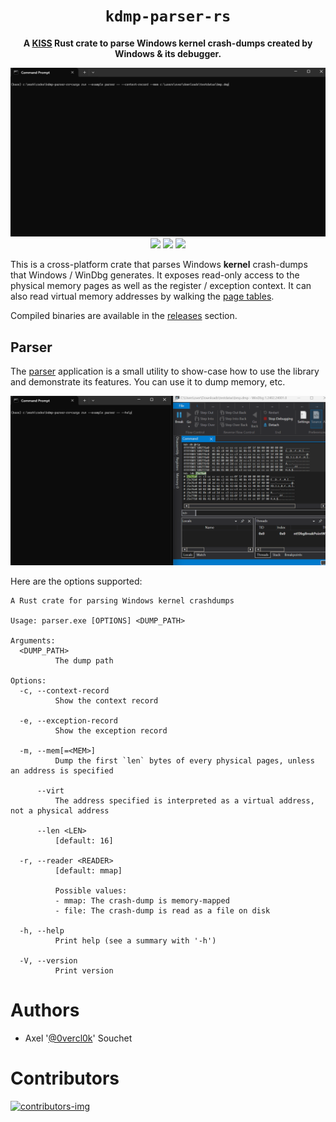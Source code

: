 <div align='center'>
  <h1><code>kdmp-parser-rs</code></h1>
  <p>
    <strong>A <a href="https://en.wikipedia.org/wiki/KISS_principle">KISS</a> Rust crate to parse Windows kernel crash-dumps created by Windows & its debugger.</strong>
  </p>
  <p>
    <img src="https://github.com/0vercl0k/kdmp-parser-rs/raw/main/pics/kdmp-parser.gif" />
    <a href="https://crates.io/crates/kdmp-parser"><img src="https://img.shields.io/crates/v/kdmp-parser.svg" /></a>
    <a href="https://docs.rs/kdmp-parser/"><img src="https://docs.rs/kdmp-parser/badge.svg"></a>
    <img src="https://github.com/0vercl0k/kdmp-parser-rs/workflows/Builds/badge.svg"/>
  </p>
</div>

This is a cross-platform crate that parses Windows **kernel** crash-dumps that Windows / WinDbg generates. It exposes read-only access to the physical memory pages as well as the register / exception context. It can also read virtual memory addresses by walking the [page tables](https://en.wikipedia.org/wiki/Page_table).

Compiled binaries are available in the [releases](https://github.com/0vercl0k/kdmp-parser-rs/releases) section.

## Parser
The [parser](src/examples/parser.rs) application is a small utility to show-case how to use the library and demonstrate its features. You can use it to dump memory, etc.

![parser-usage](https://github.com/0vercl0k/kdmp-parser-rs/raw/main/pics/parser.gif)

Here are the options supported:
```text
A Rust crate for parsing Windows kernel crashdumps

Usage: parser.exe [OPTIONS] <DUMP_PATH>

Arguments:
  <DUMP_PATH>
          The dump path

Options:
  -c, --context-record
          Show the context record

  -e, --exception-record
          Show the exception record

  -m, --mem[=<MEM>]
          Dump the first `len` bytes of every physical pages, unless an address is specified

      --virt
          The address specified is interpreted as a virtual address, not a physical address

      --len <LEN>
          [default: 16]

  -r, --reader <READER>
          [default: mmap]

          Possible values:
          - mmap: The crash-dump is memory-mapped
          - file: The crash-dump is read as a file on disk

  -h, --help
          Print help (see a summary with '-h')

  -V, --version
          Print version
```

# Authors

* Axel '[@0vercl0k](https://twitter.com/0vercl0k)' Souchet

# Contributors

[ ![contributors-img](https://contrib.rocks/image?repo=0vercl0k/kdmp-parser-rs) ](https://github.com/0vercl0k/kdmp-parser-rs/graphs/contributors)
